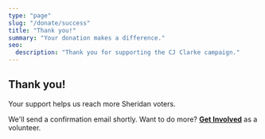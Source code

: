 ```yaml
---
type: "page"
slug: "/donate/success"
title: "Thank you!"
summary: "Your donation makes a difference."
seo:
  description: "Thank you for supporting the CJ Clarke campaign."
---
```


## Thank you!

Your support helps us reach more Sheridan voters.

We'll send a confirmation email shortly. Want to do more? **[Get Involved](/get-involved)** as a volunteer.
